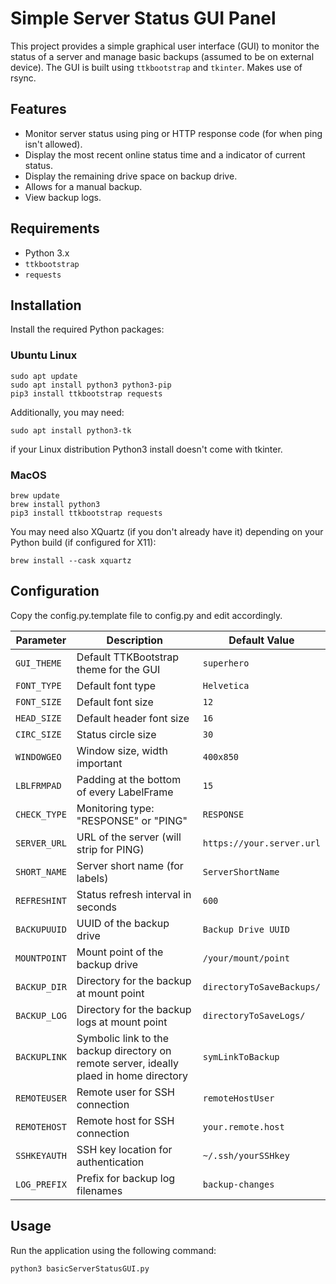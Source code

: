 # Simple Server Status GUI Panel

This project provides a simple graphical user interface (GUI) to monitor the status of a server and manage basic backups (assumed to be on external device). The GUI is built using `ttkbootstrap` and `tkinter`. Makes use of rsync. 

## Features

- Monitor server status using ping or HTTP response code (for when ping isn't allowed).
- Display the most recent online status time and a indicator of current status.
- Display the remaining drive space on backup drive.
- Allows for a manual backup.
- View backup logs.

## Requirements

- Python 3.x
- `ttkbootstrap`
- `requests`

## Installation

Install the required Python packages:

### Ubuntu Linux
```
sudo apt update
sudo apt install python3 python3-pip
pip3 install ttkbootstrap requests
```

Additionally, you may need: 

```
sudo apt install python3-tk
```

if your Linux distribution Python3 install doesn't come with tkinter.

### MacOS
```
brew update
brew install python3
pip3 install ttkbootstrap requests
```

You may need also XQuartz (if you don't already have it) depending on your Python build (if configured for X11):

```
brew install --cask xquartz
```

## Configuration

Copy the config.py.template file to config.py and edit accordingly.



| Parameter       | Description                                      | Default Value                      |
|-----------------|--------------------------------------------------|------------------------------------|
| `GUI_THEME`     | Default TTKBootstrap theme for the GUI           | `superhero`                        |
| `FONT_TYPE`     | Default font type                                | `Helvetica`                        |
| `FONT_SIZE`     | Default font size                                | `12`                               |
| `HEAD_SIZE`     | Default header font size                         | `16`                               |
| `CIRC_SIZE`     | Status circle size                               | `30`                               |
| `WINDOWGEO`     | Window size, width important                     | `400x850`                          |
| `LBLFRMPAD`     | Padding at the bottom of every LabelFrame        | `15`                               |
| `CHECK_TYPE`    | Monitoring type: "RESPONSE" or "PING"            | `RESPONSE`                         |
| `SERVER_URL`    | URL of the server (will strip for PING)          | `https://your.server.url`          |
| `SHORT_NAME`    | Server short name (for labels)                   | `ServerShortName`                  |
| `REFRESHINT`    | Status refresh interval in seconds               | `600`                              |
| `BACKUPUUID`    | UUID of the backup drive                         | `Backup Drive UUID` |
| `MOUNTPOINT`    | Mount point of the backup drive                  | `/your/mount/point`                |
| `BACKUP_DIR`    | Directory for the backup at mount point          | `directoryToSaveBackups/`          |
| `BACKUP_LOG`    | Directory for the backup logs at mount point     | `directoryToSaveLogs/`             |
| `BACKUPLINK`    | Symbolic link to the backup directory on remote server, ideally plaed in home directory | `symLinkToBackup`                  |
| `REMOTEUSER`    | Remote user for SSH connection                   | `remoteHostUser`                   |
| `REMOTEHOST`    | Remote host for SSH connection                   | `your.remote.host`                 |
| `SSHKEYAUTH`    | SSH key location for authentication              | `~/.ssh/yourSSHkey`                |
| `LOG_PREFIX`    | Prefix for backup log filenames                  | `backup-changes`                   |

## Usage

Run the application using the following command:

```
python3 basicServerStatusGUI.py
```
